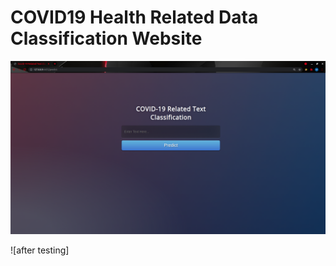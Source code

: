 # COVID19 Health Related Data Classification Website


![before testing](https://github.com/Bishal16/COVID19-Health-Related-Data-Classification-Website/blob/main/before%20testing.png)

![after testing]
